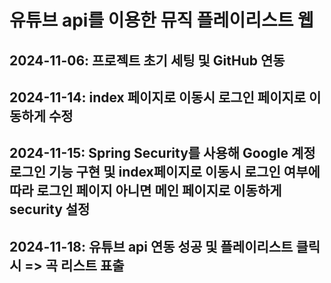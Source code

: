 # 유튜브 api를 이용한 뮤직 플레이리스트 웹

## 2024-11-06: 프로젝트 초기 세팅 및 GitHub 연동

## 2024-11-14: index 페이지로 이동시 로그인 페이지로 이동하게 수정

## 2024-11-15: Spring Security를 사용해 Google 계정 로그인 기능 구현 및 index페이지로 이동시 로그인 여부에 따라 로그인 페이지 아니면 메인 페이지로 이동하게 security 설정

## 2024-11-18: 유튜브 api 연동 성공 및 플레이리스트 클릭시 => 곡 리스트 표출
